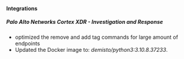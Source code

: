 
#### Integrations
##### Palo Alto Networks Cortex XDR - Investigation and Response
- optimized the remove and add tag commands for large amount of endpoints
- Updated the Docker image to: *demisto/python3:3.10.8.37233*.
